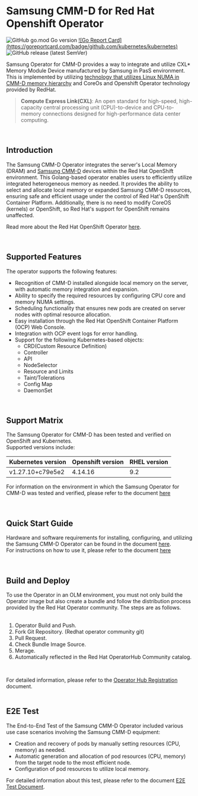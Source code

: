 # Samsung CMM-D for Red Hat Openshift Operator
![GitHub go.mod Go version](https://img.shields.io/github/go-mod/go-version/wunicorns/gostress) 
[![Go Report Card] (https://goreportcard.com/badge/github.com/kubernetes/kubernetes)](https://goreportcard.com/report/github.com/kubernetes/kubernetes)
![GitHub release (latest SemVer)](https://img.shields.io/github/v/release/wunicorns/gostress?sort=semver)   

Samsung Operator for CMM-D provides a way to integrate and utilize CXL* Memory Module Device manufactured by Samsung in PasS environment.
This is implemented by utilizing [technology that utilizes Linux NUMA in CMM-D memory hierarchy](https://semiconductor.samsung.com/news-events/tech-blog/utilizing-linux-numa-in-cmm-d-memory-tiering/) and CoreOs and Openshift Operator technology provided by RedHat.
<br>   
> __Compute Express Link(CXL)__: An open standard for high-speed, high-capacity central processing unit (CPU)-to-device and CPU-to-memory connections designed for high-performance data center computing.   
   
<br>   

## Introduction

The Samsung CMM-D Operator integrates the server's Local Memory (DRAM) and [Samsung CMM-D](https://semiconductor.samsung.com/news-events/tech-blog/worlds-first-cmm-d-technology-leading-the-ai-era/) devices within the Red Hat OpenShift environment. This Golang-based operator enables users to efficiently utilize integrated heterogeneous memory as needed. It provides the ability to select and allocate local memory or expanded Samsung CMM-D resources, ensuring safe and efficient usage under the control of Red Hat's OpenShift Container Platform. Additionally, there is no need to modify CoreOS (kernels) or OpenShift, so Red Hat's support for OpenShift remains unaffected.   

Read more about the Red Hat OpenShift Operator [here](https://docs.openshift.com/container-platform/4.15/operators/index.html).
 
<br>   

## Supported Features

The operator supports the following features:

- Recognition of CMM-D installed alongside local memory on the server, with automatic memory integration and expansion.
- Ability to specify the required resources by configuring CPU core and memory NUMA settings.
- Scheduling functionality that ensures new pods are created on server nodes with optimal resource allocation.
- Easy installation through the Red Hat OpenShift Container Platform (OCP) Web Console.
- Integration with OCP event logs for error handling.
- Support for the following Kubernetes-based objects:
	- CRD(Custom Resource Definition)
	- Controller
	- API
	- NodeSelector
	- Resource and Limits
	- Taint/Tolerations   
	- Config Map
	- DaemonSet
   
<br>   	
	
## Support Matrix
The Samsung Operator for CMM-D has been tested and verified on OpenShift and Kubernetes.   
Supported versions include:   

|Kubernetes version|Openshift version| RHEL version|
|-------------------|-------------------|-------------------|
|v1.27.10+c79e5e2|4.14.16|9.2
 
For information on the environment in which the Samsung Operator for CMM-D was tested and verified, please refer to the document [here](./document/CXL_requiements.md)

<br>   

## Quick Start Guide
Hardware and software requirements for installing, configuring, and utilizing the Samsung CMM-D Operator can be found in the document [here](./document/Quick_StartGuid.md).   
For instructions on how to use it, please refer to the document [here](./document/Quick_StartGuid.md)  


<br>

## Build and Deploy
To use the Operator in an OLM environment, you must not only build the Operator image but also create a bundle and follow the distribution process provided by the Red Hat Operator community. The steps are as follows.   
<br>

1. Operator Build and Push.
2. Fork Git Repository. (Redhat operator community git)
3. Pull Request.
4. Check Bundle Image Source.
5. Merage.
6. Automatically reflected in the Red Hat OperatorHub Community catalog.   
<br>

For detailed information, please refer to the [Operator Hub Registration](./document/Build_Deploy_Guide.md) document.   
<br>


## E2E Test
The End-to-End Test of the Samsung CMM-D Operator included various use case scenarios involving the Samsung CMM-D equipment:   
- Creation and recovery of pods by manually setting resources (CPU, memory) as needed.
- Automatic generation and allocation of pod resources (CPU, memory) from the target node to the most efficient node.
- Configuration of pod resources to utilize local memory.
  
For detailed information about this test, please refer to the document [E2E Test Document](./document/E2E_Test_Guide.md).
